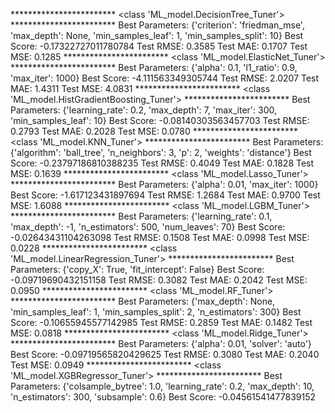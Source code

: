 ************************ <class 'ML_model.DecisionTree_Tuner'> ************************
Best Parameters: {'criterion': 'friedman_mse', 'max_depth': None, 'min_samples_leaf': 1, 'min_samples_split': 10}
Best Score: -0.17322727011780784
Test RMSE: 0.3585
Test MAE: 0.1707
Test MSE: 0.1285
************************ <class 'ML_model.ElasticNet_Tuner'> ************************
Best Parameters: {'alpha': 0.1, 'l1_ratio': 0.9, 'max_iter': 1000}
Best Score: -4.111563349305744
Test RMSE: 2.0207
Test MAE: 1.4311
Test MSE: 4.0831
************************ <class 'ML_model.HistGradientBoosting_Tuner'> ************************
Best Parameters: {'learning_rate': 0.2, 'max_depth': 7, 'max_iter': 300, 'min_samples_leaf': 10}
Best Score: -0.08140303563457703
Test RMSE: 0.2793
Test MAE: 0.2028
Test MSE: 0.0780
************************ <class 'ML_model.KNN_Tuner'> ************************
Best Parameters: {'algorithm': 'ball_tree', 'n_neighbors': 3, 'p': 2, 'weights': 'distance'}
Best Score: -0.23797186810388235
Test RMSE: 0.4049
Test MAE: 0.1828
Test MSE: 0.1639
************************ <class 'ML_model.Lasso_Tuner'> ************************
Best Parameters: {'alpha': 0.01, 'max_iter': 1000}
Best Score: -1.617123431897694
Test RMSE: 1.2684
Test MAE: 0.9700
Test MSE: 1.6088
************************ <class 'ML_model.LGBM_Tuner'> ************************
Best Parameters: {'learning_rate': 0.1, 'max_depth': -1, 'n_estimators': 500, 'num_leaves': 70}
Best Score: -0.02643431104263098
Test RMSE: 0.1508
Test MAE: 0.0998
Test MSE: 0.0228
************************ <class 'ML_model.LinearRegression_Tuner'> ************************
Best Parameters: {'copy_X': True, 'fit_intercept': False}
Best Score: -0.09719690432151158
Test RMSE: 0.3082
Test MAE: 0.2042
Test MSE: 0.0950
************************ <class 'ML_model.RF_Tuner'> ************************
Best Parameters: {'max_depth': None, 'min_samples_leaf': 1, 'min_samples_split': 2, 'n_estimators': 300}
Best Score: -0.10655945577142985
Test RMSE: 0.2859
Test MAE: 0.1482
Test MSE: 0.0818
************************ <class 'ML_model.Ridge_Tuner'> ************************
Best Parameters: {'alpha': 0.01, 'solver': 'auto'}
Best Score: -0.09719565820429625
Test RMSE: 0.3080
Test MAE: 0.2040
Test MSE: 0.0949
************************ <class 'ML_model.XGBRegressor_Tuner'> ************************
Best Parameters: {'colsample_bytree': 1.0, 'learning_rate': 0.2, 'max_depth': 10, 'n_estimators': 300, 'subsample': 0.6}
Best Score: -0.04561541477839152
